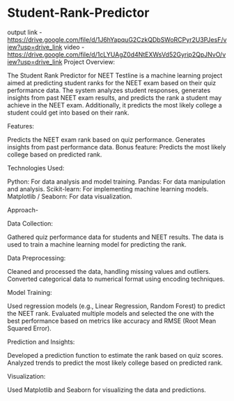 # Student-Rank-Predictor

output link - https://drive.google.com/file/d/1J6hYapquG2CzkQDbSWoRCPyr2U3PJesF/view?usp=drive_link
video - https://drive.google.com/file/d/1cLYUAgZ0d4NtEXWsVd52Gyrip2QpJNvO/view?usp=drive_link
Project Overview:

The Student Rank Predictor for NEET Testline is a machine learning project aimed at predicting student ranks for the NEET exam based on their quiz performance data. The system analyzes student responses, generates insights from past NEET exam results, and predicts the rank a student may achieve in the NEET exam. Additionally, it predicts the most likely college a student could get into based on their rank.

Features:

Predicts the NEET exam rank based on quiz performance.
Generates insights from past performance data.
Bonus feature: Predicts the most likely college based on predicted rank.

Technologies Used:

Python: For data analysis and model training.
Pandas: For data manipulation and analysis.
Scikit-learn: For implementing machine learning models.
Matplotlib / Seaborn: For data visualization.

Approach-

Data Collection:

Gathered quiz performance data for students and NEET results.
The data is used to train a machine learning model for predicting the rank.

Data Preprocessing:

Cleaned and processed the data, handling missing values and outliers.
Converted categorical data to numerical format using encoding techniques.

Model Training:

Used regression models (e.g., Linear Regression, Random Forest) to predict the NEET rank.
Evaluated multiple models and selected the one with the best performance based on metrics like accuracy and RMSE (Root Mean Squared Error).

Prediction and Insights:

Developed a prediction function to estimate the rank based on quiz scores.
Analyzed trends to predict the most likely college based on predicted rank.

Visualization:

Used Matplotlib and Seaborn for visualizing the data and predictions.
